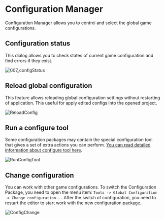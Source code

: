 # Configuration Manager
Configuration Manager allows you to control and select the global game configurations.

## Configuration status
This dialog allows you to check states of current game configuration and find errors if they exist.

![007_configStatus](screenshots/Tools/007_configStatus.png)

<ImageZoom
  alt="008_ConfigStatusBox"
  url="screenshots/Tools/008_ConfigStatusBox.png" 
  :border="true"
/>

## Reload global configuration
This feature allows reloading global configuration settings without restarting of application. 
This useful for apply edited configs into the opened project.

![ReloadConfig](screenshots/Tools/ReloadConfig_menu.png)

## Run a configure tool
Some configuration packages may contain the special configuration tool that gives a set of 
extra actions you can perform. 
[You can read detailed information about configure tool here](https://wohlsoft.ru/pgewiki/Configure.js_(Config_pack)).

![RunConfigTool](screenshots/Tools/RunConfigTool.png)

## Change configuration
You can work with other game configurations. To switch the Configuration Package, you need
to open the menu item: `Tools -> Global Configuration -> Change configuration...` After
the switch of configuration, you need to restart the editor to start work with the new
configuration package.

![ConfigChange](screenshots/Tools/ConfigChange.png)
